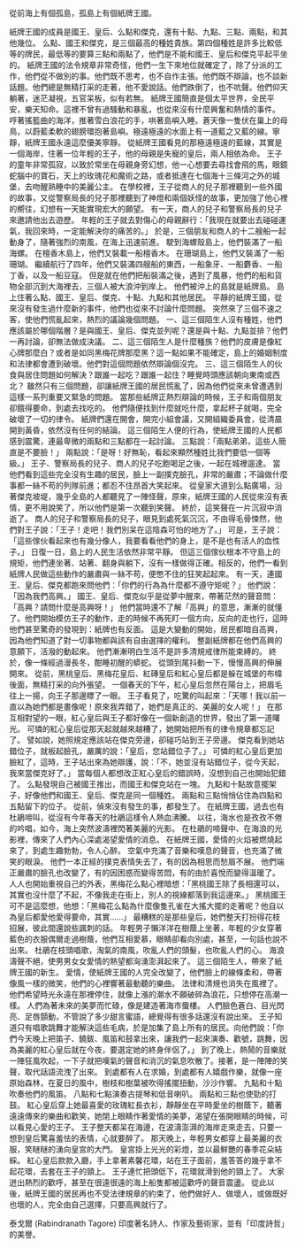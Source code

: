 從前海上有個孤島，孤島上有個紙牌王國。

紙牌王國的成員是國王、皇后、么點和傑克，還有十點、九點、三點、兩點，和其他幾位。      么點、國王和傑克，是三個最高的種姓貴族。第四個種姓是許多比較低等的牌民，最低等的要算三點和兩點了，他們是不能和國王、皇后和傑克平起平坐的。      紙牌王國的法令規章非常奇怪，他們一生下來地位就確定了，除了分派的工作，他們從不做別的事。他們既不思考，也不自作主張。他們既不辯論，也不談新話題。他們總是無精打采的走著，他不愛說話。他們跌倒了，也不吭聲。他們仰天躺著，迷茫凝視，五官呆板，似有若無。      紙牌王國簡直是個太平世界，全民平安，樂天知命。這裡不曾有過騷動和暴亂，也從來沒有什麼興奮和熱情的事件。      哼著搖籃曲的海洋，推著雪白浪花的手，哄著島嶼入睡。蒼天像一隻伏在巢上的母鳥，以蔚藍柔軟的翅膀環抱著島嶼。極遠極遠的水面上有一道藍之又藍的線。寧靜，紙牌王國永遠這麼優美寧靜。      從紙牌王國看見的那極遠極遠的藍線，其實是一個海岸，住著一位年輕的王子，他的母親是失寵的皇后，兩人相依為命。      王子的童年非常孤寂，以致於常坐在母親身旁幻想，他一心想要去尋找會飛的馬，眼鏡蛇腦中的寶石，天上的玫瑰花和魔術之路，或者抵達在七個海十三條河之外的城堡，去吻醒熟睡中的美麗公主。      在學校裡，王子從商人的兒子那裡聽到一些外國的故事，又從警察局長的兒子那裡聽到了神燈和兩個妖怪的故事，更加強了他心裡的嚮往，幻想有一天能實現宏大的願望。      有一天，商人的兒子和警察局長的兒子來邀請他出去遊歷。      年輕的王子就去對傷心的母親辭行：「我現在就要出去碰碰運氣，我回來時，一定能解決你的痛苦的。」      於是，三個朋友和商人的十二艘船一起動身了，隨著強烈的南風，在海上迅速前進。      駛到海螺殼島上，他們裝滿了一船海螺。      在檀香木島上，他們又裝載一船檀香木。      在珊瑚島上，他們又裝滿了一船珊瑚。      繼續航行了四年，他們又裝滿四艘船的東西，一船象牙、一船麝香、一船丁香，以及一船豆寇。      但是就在他們把船裝滿之後，遇到了風暴，他們的船和貨物全部沉到大海裡去，三個人被大浪沖到岸上。      他們被沖上的島就是紙牌島。      島上住著么點、國王、皇后、傑克、十點、九點和其他居民。      平靜的紙牌王國，從來沒有發生過什麼新的事件，他們也從來不討論什麼問題。      突然來了三個不速之客，使他們慌亂起來，熱烈的議論幾個問題。  一、這三個陌生人沒有種姓，他們應該屬於哪個階層？是與國王、皇后、傑克並列呢？還是與十點、九點並排？他們一再討論，卻無法做成決議。  二、這三個陌生人是什麼種族？他們的皮膚是像紅心牌那麼白？或者是如同黑梅花牌那麼黑？這一點如果不能確定，島上的婚姻制度和法律都會遭到破壞。他們對這個問題依然辯論個沒完。  三、這三個陌生人的伙食與居住問題如何解決？跟誰一起吃？跟誰一起住？睡覺時頭應該朝向東南或西北？      雖然只有三個問題，卻讓紙牌王國的居民慌亂了，因為他們從來未曾遭遇到這樣一系列重要又緊急的問題。      當那些紙牌正熱烈辯論的時候，王子和兩個朋友卻餓得要命，到處去找吃的。      他們隨便找到什麼就吃什麼，拿起杯子就喝，完全破壞了一切的律令。      紙牌們還在開會，開完小組會議，又開組織委員會，從清晨開到黃昏，依然沒有任何的結論。      這三個陌生人便的行為，使紙牌王國的人民都感到震驚，連最卑微的兩點和三點都在一起討論。      三點說：「兩點弟弟，這些人簡直是不要臉！」      兩點說：「是呀！好無恥，看起來顯然種姓比我們要低一個等級。」      王子、警察局長的兒子、商人的兒子吃飽喝足之後，一起在城裡遛達。      當他們看到這些完全沒有生趣的居民，臉上一副撲克臉孔，非常的嚴肅；不論做什麼事都一絲不苟的列隊前進；都忍不住昂首大笑起來。      從皇家大道到么點廣場，沿著傑克坡堤，幾乎全島的人都聽見了一陣怪聲，原來，紙牌王國的人民從來沒有表情，更不用說笑了，所以他們是第一次聽到笑聲。      終於，這笑聲在一片沉寂中消逝了。      商人的兒子和警察局長的兒子，眼見到處死氣沉沉，不由得毛骨悚然，他們對王子說：「王子！走吧！我們別呆在這陰森可怕的地方了。」      可是，王子說：「這些傢伙看起來也有幾分像人，我要看看他們的身上，是不是也有活人的血性子。」      日復一日，島上的人民生活依然非常平靜。      但這三個傢伙根本不守島上的規矩，他們連坐著、站著、翻身與躺下，沒有一樣做得正確。相反的，他們一看到紙牌人民做這些動作的嚴肅與一絲不苟，便憋不住的狂笑起起來。      有一天，連國王、皇后、傑克都跑來問他們：「你們的行為為什麼都不遵守矩呢？」      他們說：「因為我們高興。」      國王、皇后、傑克似乎是從夢中醒來，帶著茫然的聲音問：「高興？請問什麼是高興呀！」      他們當時還不了解「高興」的意思，漸漸的就懂了。他們開始模仿王子的動作，走的時候不再死盯一個方向，反向的走也行，這時他們甚至驚奇的發現到：紙牌也有反面。      這是大變動的開始，居民都暗自高興，因為他們知道了對一切事物都與該有自由選擇的權利。      整副紙牌都在他們高興的意願下，活潑的動起來。      他們漸漸明白生活不是許多清規戒律所能束縛的。      終於，像一條經過漫長冬，酣睡初醒的蟒蛇。      從頭到尾抖動一下，慢慢高興的伸展開來。      從前，黑桃皇后、黑梅花皇后、紅磚皇后和紅心皇后都是躲在城堡的布幃後面，無精打采的向外張望。      一個春天的下午，紅心皇后忽然在陽台上，把眉毛往上一揚，向王子那邊瞟了一眼。      王子看見了，吃驚的叫起來：「天哪！我以前一直以為她們都是畫像呢！原來我弄錯了，她們是真正的、美麗的女人呢！」      在那互相對望的一眼，紅心皇后與王子都好像在一個新創造的世界，發出了第一道曙光。      可憐的紅心皇后從那天起就越來越糟了，她開始把所有的律令規章都忘記了。      譬如說，她照規定應該站在傑克旁邊，卻碰巧站到王子旁邊。      傑克看到她站錯位子，就板起臉孔，嚴厲的說：「皇后，您站錯位子了。」      可憐的紅心皇后更加臉紅了，這時，王子站出來為她辯護，說：「不，她並沒有站錯位子，從今天起，我來當傑克好了。」      當每個人都想改正紅心皇后的錯誤時，沒想到自己也開始犯錯了。      么點發現自己被國王推出，而國王和傑克站在一塊。      九點和十點故意擺架子，好像他們和國王、皇后、傑克是同一個種姓。      兩點和三點悄悄佔住為四點和五點留下的位子。      從前，偵來沒有發生的事，都發生了。      在紙牌王國，過去也有杜鵑啼叫，從沒有今年春天的杜鵑這樣令人熱血沸騰。      以往，海水也是孜孜不倦的吟唱，如今，海上突然波濤裡閃著美麗的光影。      在杜鵑的啼聲中、在海浪的光影裡，傳來了人們內心深處渴望愛情的消息。      在紙牌王國，愛情的火焰被燃燒起來了，到處生趣勃勃，令人心醉。      空氣中充滿了音樂和嘆息的聲音，也充滿了微笑的眼淚。      他們一本正經的撲克表情失去了，有的因為相思而愁眉不展。      他們端正嚴肅的臉孔也改變了，有的因困惑而變得苦悶，有的由於喜悅而變得溫暖了。      人人也開始重視自己的外表，黑梅花么點心裡暗想：「黑桃國王除了長相還可以，其實也沒什麼了不起，不像我走在街上，別人的視線都落到我這邊來。」      黑桃國王可不是這麼想，他想：「黑梅花么點為什麼像隻孔雀在大搖大擺的走著呢？他自以為皇后都愛他愛得要命，其實……」      最糟糕的是那些皇后，她們整天打扮得花枝招展，彼此間還說些諷刺的話。      年輕男子懶洋洋在樹蔭上坐著，年輕的少女穿著藍色的衣服偶爾走過樹蔭，他們互相愛慕，眼睛卻看向別處，甚至，一句話也說不出來。      杜鵑在枝頭唱歌，淘氣的南風，吹亂人們的頭髮，也吹亂人們的心。      海浪濤聲不絕，使男男女女愛情的熱望都洶湧澎湃起來了。      這三個陌生人，帶來了紙牌王國的新生。      愛情，使紙牌王國的人完全改變了，他們臉上的線條柔和，帶著像風一樣的微笑，他們的心裡響著最動聽的樂曲。      法律和清規也消失在風裡了。      他們希望時光永遠在那裡停住，就像上漲的潮水不願破碎為浪花，只想停在高潮一樣。      人們為著未來的美夢而忙碌，像是建造著海市蜃樓。      人們臉色蒼白、目光閃亮、足唇顫動，不管說了多少甜言蜜語，總覺得有很多話還沒有說出來。      王子知道只有唱歌跳舞才能解決這些毛病，於是加集了島上所有的居民。向他們說：「你們今天晚上把笛子、鐃鈸、風笛和鼓拿出來，讓我們一起來演奏、歡號，跳舞，因為美麗的紅心皇后就在今夜，要選定她的終身伴侶了。」      到了晚上，熱鬧的音樂就一陣狂風吹起，一下子就把嘆氣的聲音和消沉的氣息吹散了。接著，是一陣陣的笑聲，取代話語流洩了出來。      到處都有人在求婚，到處都有人嬉戲作樂，就像一座原始森林，在夏日的風中，樹枝和樹葉被吹得搖擺扭動，沙沙作響。      九點和十點吹奏他們的風笛。      八點和七點演奏古提琴和低音喇叭。      兩點和三點也使勁的打鼓。      紅心皇后穿上她最喜愛的玫瑰紅長衣衫，靜靜坐在平時愛坐的樹蔭下，聽著遠遠傳來的樂曲和歡笑，她閉上眼睛作著愛情的美夢，渴望在張開眼睛的時候，可以看見心愛的王子。      王子整天都呆在海邊，在波濤澎湃的海岸走來走去，只要一想到皇后驚喜羞怯的表情，心就要醉了。      那天晚上，年輕男女都穿上最美麗的衣服，笑瞇瞇的湧向皇宮的大門。      皇宮掛上光光的彩燈，並以最鮮艷的春季花朵結綵。      紅心皇后款款入廳，手上拿著素馨花環，站在王子面前，羞答答的幾乎拿不起花環，去套在王子的頸上。      王子連忙把頭低下，花環就滑到他的頸上了。      大家迸出熱烈的歡呼，甚至在很遠很遠的海上船隻都被這歡呼的聲音震盪。      從此以後，紙牌王國的居民再也不受法律規章的約束了，他們做好人、做壞人，或做既好也壞的人，完全由自己選擇，只要高興就行了。 

泰戈爾 (Rabindranath Tagore) 印度著名詩人、作家及藝術家，並有「印度詩哲」的美譽。